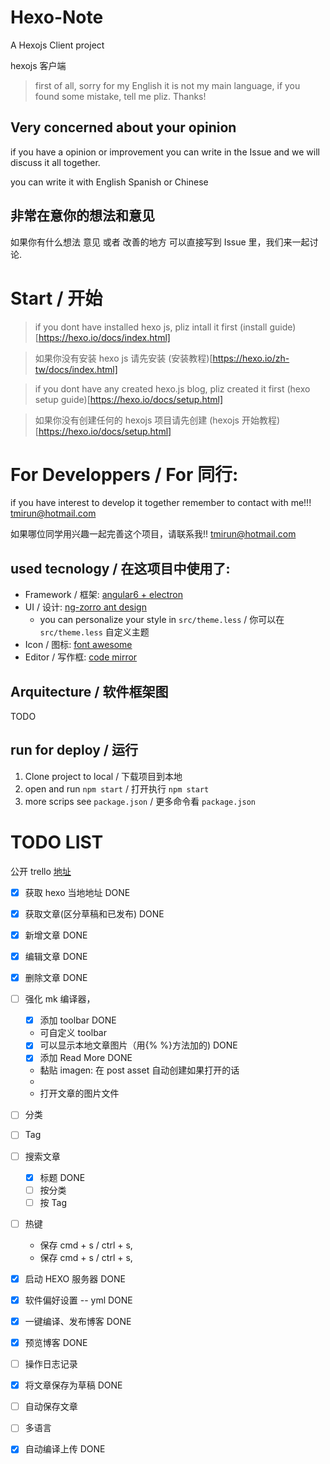 # Hexo-Note
A Hexojs Client project

hexojs 客户端

> first of all, sorry for my English it is not my main language, if you found some mistake, tell me pliz. Thanks!

## Very concerned about your opinion

if you have a opinion or improvement you can write in the Issue and we will discuss it all together.

you can write it with English Spanish or Chinese 

## 非常在意你的想法和意见

如果你有什么想法 意见 或者 改善的地方 可以直接写到 Issue 里，我们来一起讨论.

# Start / 开始

> if you dont have installed hexo js, pliz intall it first (install guide)[https://hexo.io/docs/index.html]

> 如果你没有安装 hexo js 请先安装 (安装教程)[https://hexo.io/zh-tw/docs/index.html]

> if you dont have any created hexo.js blog, pliz created it first (hexo setup guide)[https://hexo.io/docs/setup.html]

> 如果你没有创建任何的 hexojs 项目请先创建 (hexojs 开始教程)[https://hexo.io/docs/setup.html]


# For Developpers / For 同行:

if you have interest to develop it together remember to contact with me!!! tmirun@hotmail.com

如果哪位同学用兴趣一起完善这个项目，请联系我!! tmirun@hotmail.com

## used tecnology / 在这项目中使用了:
- Framework / 框架: [angular6 + electron](https://github.com/maximegris/angular-electron)
- UI / 设计: [ng-zorro ant design](https://github.com/NG-ZORRO/ng-zorro-antd)
  - you can personalize your style in `src/theme.less` / 你可以在 `src/theme.less` 自定义主题
- Icon / 图标: [font awesome](https://fontawesome.com/icons?from=io)
- Editor / 写作框: [code mirror](https://codemirror.net/)

## Arquitecture / 软件框架图
TODO

## run for deploy / 运行
1. Clone project to local / 下载项目到本地
2. open and run `npm start` / 打开执行 `npm start`
3. more scrips see `package.json` / 更多命令看 `package.json`

# TODO LIST
公开 trello [地址](https://trello.com/b/F20B7ufQ)

* [x] 获取 hexo 当地地址 DONE
* [x] 获取文章(区分草稿和已发布)  DONE
* [x] 新增文章 DONE
* [x] 编辑文章 DONE
* [x] 删除文章 DONE
* [ ] 强化 mk 编译器，
    * [x] 添加 toolbar DONE
    * 可自定义 toolbar
    * [x] 可以显示本地文章图片（用{% %}方法加的) DONE
    * [x] 添加 Read More DONE
    * 黏贴 imagen: 在 post asset 自动创建如果打开的话
    * 
    * 打开文章的图片文件
* [ ] 分类
* [ ] Tag
* [ ] 搜索文章
    * [x] 标题 DONE
    * [ ] 按分类
    * [ ] 按 Tag
* [ ] 热键
    * 保存 cmd + s / ctrl + s,
    * 保存 cmd + s / ctrl + s,
* [x] 启动 HEXO 服务器 DONE
* [x] 软件偏好设置 -- yml DONE
* [x] 一键编译、发布博客 DONE
* [x] 预览博客 DONE
* [ ] 操作日志记录
* [x] 将文章保存为草稿 DONE
* [ ] 自动保存文章
* [ ] 多语言
* [x] 自动编译上传 DONE


